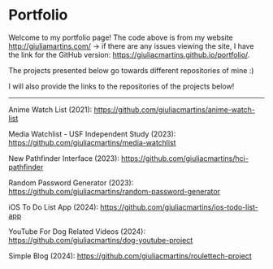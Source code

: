 # Portfolio

Welcome to my portfolio page! The code above is from my website http://giuliamartins.com/ -> if there are any issues viewing the site, I have the link for the GitHub version: https://giuliacmartins.github.io/portfolio/.

The projects presented below go towards different repositories of mine :)

I will also provide the links to the repositories of the projects below!

*****************************************************************************************************************************************************************************************

Anime Watch List (2021): https://github.com/giuliacmartins/anime-watch-list

Media Watchlist - USF Independent Study (2023): https://github.com/giuliacmartins/media-watchlist

New Pathfinder Interface (2023): https://github.com/giuliacmartins/hci-pathfinder

Random Password Generator (2023): https://github.com/giuliacmartins/random-password-generator

iOS To Do List App (2024): https://github.com/giuliacmartins/ios-todo-list-app

YouTube For Dog Related Videos (2024): https://github.com/giuliacmartins/dog-youtube-project

Simple Blog (2024): https://github.com/giuliacmartins/roulettech-project
